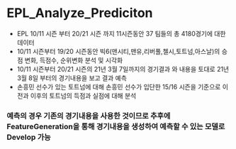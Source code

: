 # EPL_Analyze_Prediciton
* EPL 10/11 시즌 부터 20/21 시즌 까지 11시즌동안 37 팀들의 총 4180경기에 대한 데이터
* 10/11 시즌부터 19/20 시즌동안 빅6(맨시티,맨유,리버풀,첼시,토트넘,아스날)의 승점 변화, 득점수, 순위변화 분석 및 시각화
* 10/11 시즌부터 20/21 시즌의 21년 3월 7일까지의 경기결과 와 내용을 토대로 21년 3월 8일 부터의 경기내용을 보고 결과 예측
* 손흥민 선수가 있는 토트넘에 대해 손흥민 선수가 입단한 15/16 시즌을 기준으로 이전과 이후의 토트넘의 득점과 실점에 대해 분석

### 예측의 경우 기존의 경기내용을 사용한 것이므로 추후에 FeatureGeneration을 통해 경기내용을 생성하여 예측할 수 있는 모델로 Develop 가능
